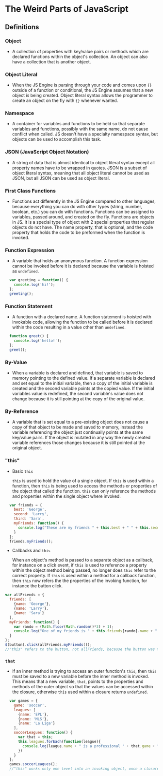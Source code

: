 # The Weird Parts of JavaScript
## Definitions
### Object
* A collection of properties with key/value pairs or methods which are declared functions within the object's collection.  An object can also have a collection that is another object.  
### Object Literal
* When the JS Engine is parsing through your code and comes upon `{}` outside of a function or conditional, the JS Engine assumes that a new object is being created.  Object literal syntax allows the programmer to create an object on the fly with `{}` whenever wanted.  
### Namespace
* A container for variables and functions to be held so that separate variables and functions, possibly with the same name, do not cause conflict when called.  JS doesn't have a specialty namespace syntax, but objects can be used to accomplish this task.  
### JSON (JavaScript Object Notation)  
* A string of data that is almost identical to object literal syntax except all property names have to be wrapped in quotes.  JSON is a subset of object literal syntax, meaning that all object literal cannot be used as JSON, but all JSON can be used as object literal.  
### First Class Functions
* Functions act differently in the JS Engine compared to other languages, because everything you can do with other types (string, number, boolean, etc.) you can do with functions.  Functions can be assigned to variables, passed around, and created on the fly.  Functions are objects in JS.  It is a special type of object with 2 special properties that regular objects do not have.  The name property, that is optional, and the code property that holds the code to be preformed when the function is invoked.  
### Function Expression
* A variable that holds an anonymous function.  A function expression cannot be invoked before it is declared because the variable is hoisted as `undefined`.
```JavaScript
  var greeting = function() {
    console.log('hi!');
  };
  greeting();
```    
### Function Statement
* A function with a declared name.  A function statement is hoisted with invokable code, allowing the function to be called before it is declared within the code resulting in a value other than `undefined`.
```JavaScript
  function greet() {
    console.log('hello!');
  };
  greet();
```
### By-Value
* When a variable is declared and defined, that variable is saved to memory pointing to the defined value.  If a separate variable is declared and set equal to the initial variable, then a copy of the initial variable is created and the second variable points at the copied value.  If the initial variables value is redefined, the second variable's value does not change because it is still pointing at the copy of the original value.  
### By-Reference
* A variable that is set equal to a pre-existing object does not cause a copy of that object to be made and saved to memory, instead the variable referencing the object just continually points at the same key/value pairs.  If the object is mutated in any way the newly created variable references those changes because it is still pointed at the original object.  
### "this"
* Basic `this`

   `this` is used to hold the value of a single object.  If `this` is used within a function, then `this` is being used to access the methods or properties of the object that called the function. `this` can only reference the methods and properties within the single object where invoked.   

```JavaScript
  var friends = {
    best: 'George',
    second: 'Larry',
    third: 'Sara',
    myFriends: function() {
      console.log("These are my friends " + this.best + " " + this.second + " " + this.third +".");
    }
  };
  friends.myFriends();
```       
* Callbacks and `this`

   When an object's method is passed to a separate object as a callback, for instance on a click event, if `this` is used to reference a property within the object method being passed, no longer does `this` refer to the correct property.  If `this` is used within a method for a callback function, then `this` now refers the the properties of the invoking function, for instance the button click.

```JavaScript
var allFriends = {
  friends: [
    {name: 'George'},
    {name: 'Larry'},
    {name: 'Sara'}
  ],
  myFriends: function() {
    var rando = (Math.floor(Math.random()*3) + 1);
    console.log("One of my friends is " + this.friends[rando].name + ".");
  }
};
$(button).click(allFriends.myFriends());
//"this" refers to the button, not allFriends, because the button was the invoked function  
```
### `that`
* If an inner method is trying to access an outer function's `this`, then `this` must be saved to a new variable before the inner method is invoked.  This means that a new variable, `that`, points to the properties and methods of the outer object so that the values can be accessed within the closure, otherwise `this` used within a closure returns `undefined`.  
```JavaScript
  var games = {
    game: 'soccer',
    leagues: [
      {name: 'EPL'},
      {name: 'MLS'},
      {name: 'La Liga'}
    ],
    soccerLeagues: function() {
      var that = this;
      this.leagues.forEach(function(league){
        console.log(league.name + " is a professional " + that.game + " league.");
      })
    }
  };
  games.soccerLeagues();
  //"this" works only one level into an invoking object, once a closure is invoked "that" must be used to refer to the original invoking object.
```   
